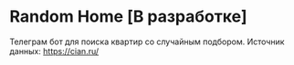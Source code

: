 # Random Home [В разработке]
Телеграм бот для поиска квартир со случайным подбором.
Источник данных: https://cian.ru/
